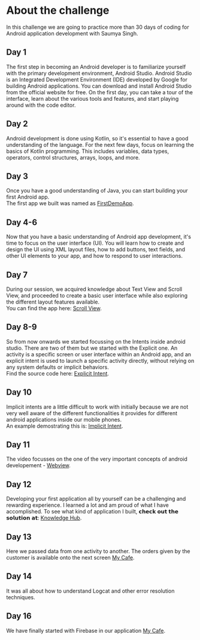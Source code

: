 # About the challenge
In this challenge we are going to practice more than 30 days of coding for Android application development with Saumya Singh. 

## Day 1
The first step in becoming an Android developer is to familiarize yourself with the primary development environment, Android Studio. Android Studio is an Integrated Development Environment (IDE) developed by Google for building Android applications. You can download and install Android Studio from the official website for free. On the first day, you can take a tour of the interface, learn about the various tools and features, and start playing around with the code editor.

## Day 2
Android development is done using Kotlin, so it's essential to have a good understanding of the language. For the next few days, focus on learning the basics of Kotlin programming. This includes variables, data types, operators, control structures, arrays, loops, and more.

## Day 3
Once you have a good understanding of Java, you can start building your first Android app.<br>
The first app we built was named as <a href="https://github.com/NehaVns/30DaysAppDevChallenge/tree/main/First Demo App" target="_blank" rel="noreferrer">FirstDemoApp</a>.

## Day 4-6
Now that you have a basic understanding of Android app development, it's time to focus on the user interface (UI). You will learn how to create and design the UI using XML layout files, how to add buttons, text fields, and other UI elements to your app, and how to respond to user interactions.

## Day 7
During our session, we acquired knowledge about Text View and Scroll View, and proceeded to create a basic user interface while also exploring the different layout features available. <br>
You can find the app here: <a href="https://github.com/NehaVns/30DaysAppDevChallenge/tree/main/ScrollView" target="_blank" rel="noreferrer">Scroll View</a>.

## Day 8-9
So from now onwards we started focussing on the Intents inside android studio. There are two of them but we started with the Explicit one. An activity is a specific screen or user interface within an Android app, and an explicit intent is used to launch a specific activity directly, without relying on any system defaults or implicit behaviors.<br>
Find the source code here:  <a href="https://github.com/NehaVns/30DaysAppDevChallenge/tree/main/ExplicitIntent" target="_blank" rel="noreferrer">Explicit Intent</a>.

## Day 10
Implicit intents are a little difficult to work with initially because we are not very well aware of the different functionalities it provides for different android applications inside our mobile phones. <br>
An example demostrating this is:  <a href="https://github.com/NehaVns/30DaysAppDevChallenge/tree/main/ImplicitIntent" target="_blank" rel="noreferrer">Implicit Intent</a>.

## Day 11
The video focusses on the one of the very important concepts of android developement - <a href="https://github.com/NehaVns/30DaysAppDevChallenge/tree/main/WebView" target="_blank" rel="noreferrer">Webview</a>.

## Day 12
Developing your first application all by yourself can be a challenging and rewarding experience. I learned a lot and am proud of what I have accomplished. To see what kind of application I built, 𝗰𝗵𝗲𝗰𝗸 𝗼𝘂𝘁 𝘁𝗵𝗲 𝘀𝗼𝗹𝘂𝘁𝗶𝗼𝗻 𝗮𝘁: <a href="https://github.com/NehaVns/30DaysAppDevChallenge/tree/main/KnowledgeHub" target="_blank" rel="noreferrer">Knowledge Hub</a>.

## Day 13
Here we passed data from one activity to another. The orders given by the customer is available onto the next screen <a href="https://github.com/NehaVns/30DaysAppDevChallenge/tree/main/MyCafe" target="_blank" rel="noreferrer">My Cafe</a>. 

## Day 14
It was all about how to understand Logcat and other error resolution techniques.

## Day 16
We have finally started with Firebase in our application <a href="https://github.com/NehaVns/30DaysAppDevChallenge/tree/main/MyCafe" target="_blank" rel="noreferrer">My Cafe</a>.
